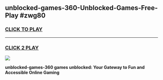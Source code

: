 
## unblocked-games-360-Unblocked-Games-Free-Play #zwg80
<h3>
<a href="https://us.freeplayer.one?title=unblocked-games-360&ref=9M">CLICK TO PLAY</a></h3>
<hr>

<h3>
<a href="https://us.freeplayer.one?title=unblocked-games-360&ref=9M">CLICK 2 PLAY</a>
  
</h3>

<a href="https://us.freeplayer.one?title=unblocked-games-360&ref=9M"><img src="https://clearcache.store/games.png"></a>


**unblocked-games-360 games unblocked: Your Gateway to Fun and Accessible Online Gaming**
